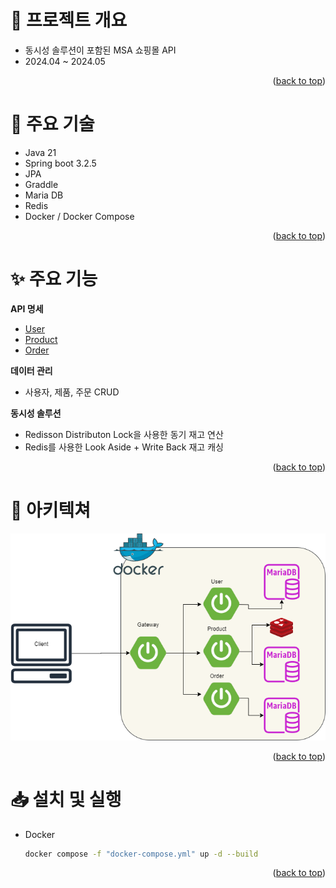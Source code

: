 <a name="readme-top"></a>
# 🌟 프로젝트 개요
- 동시성 솔루션이 포함된 MSA 쇼핑몰 API
- 2024.04 ~ 2024.05

<p align="right">(<a href="#readme-top">back to top</a>)</p>

# 🧰 주요 기술
- Java 21
- Spring boot 3.2.5
- JPA
- Graddle
- Maria DB
- Redis
- Docker / Docker Compose

<p align="right">(<a href="#readme-top">back to top</a>)</p>

# ✨ 주요 기능
**API 명세**  
- [User](https://dehkartes.github.io/swagger-ui/?urls.primaryName=PreorderUser)
- [Product](https://dehkartes.github.io/swagger-ui/?urls.primaryName=PreorderProduct)
- [Order](https://dehkartes.github.io/swagger-ui/?urls.primaryName=PreorderOrder) 

**데이터 관리**
- 사용자, 제품, 주문 CRUD

**동시성 솔루션**
- Redisson Distributon Lock을 사용한 동기 재고 연산
- Redis를 사용한 Look Aside + Write Back 재고 캐싱

<p align="right">(<a href="#readme-top">back to top</a>)</p>

# 📜 아키텍쳐
![architecture](README/Architecture.png)

<p align="right">(<a href="#readme-top">back to top</a>)</p>

# 📥 설치 및 실행

- Docker 
	```bash
	docker compose -f "docker-compose.yml" up -d --build
	```

<p align="right">(<a href="#readme-top">back to top</a>)</p>